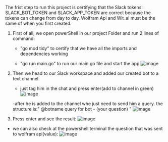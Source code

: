 The frist step to run this project is certifying that the Slack tokens: SLACK_BOT_TOKEN and SLACK_APP_TOKEN are correct because the tokens
can change from day to day. Wolfram Api and Wit_ai must be the same of when you first created.

1. First of all, we open powerShell in our project Folder and run 2 lines of command:
   
   - "go mod tidy" to certify that we have all the imports and dependencies working
     
   - "go run main.go" to run our main.go file and start the app
    ![image](https://github.com/EricDias8/AiBot.GO/assets/89018394/3b8056af-7874-463b-b994-bc793a086717)

2. Then we head to our Slack workspace and added our created bot to a text channel.

   - just tag him in the chat and press enter(add to channel in green)
    ![image](https://github.com/EricDias8/AiBot.GO/assets/89018394/7172195d-ec01-4ae6-b75b-99b210afdb4c)

   -after he is added to the channel whe just need to send him a query. the structure is:" @botname query for bot - (your question) "
    ![image](https://github.com/EricDias8/AiBot.GO/assets/89018394/042dba4c-0107-4655-b72b-4d14830ce25e)

3. Press enter and see the result:
    ![image](https://github.com/EricDias8/AiBot.GO/assets/89018394/ce880f0f-2439-40d9-86ca-02dc1b09d264)
  - we can also check at the powershell terminal the question that was sent to wolfram api(value):
    ![image](https://github.com/EricDias8/AiBot.GO/assets/89018394/96a62161-4d13-4c87-80d8-7080706f8a92)

